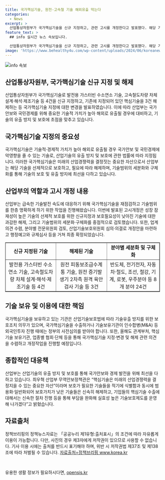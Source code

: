 ```yaml
---
title: 국가핵심기술, 원전·고속철 기술 해외유출 막는다
categories:
  - News
excerpt: >
  산업통상자원부가 국가핵심기술을 신규 지정하고, 관련 고시를 개정한다고 발표했다. 해당 기술은 국가안보와 경제에 중대한 영향을 미칠 수 있으며, 이를 방지하기 위한 조치로 신규 지정 및 해제가 이뤄졌다. 이를 통해 기술범위가 명확해지고, 기술보호 제도가 더욱 강화될 전망이다. 또한, 관계부처와 기업 등을 통해 의견 수렴을 진행하고, 보호가치가 낮은 기술들에 대한 해제를 실시할 예정이라고 밝혔다.
feature_text: >
  ## info 실시간 뉴스 속보입니다.

  산업통상자원부가 국가핵심기술을 신규 지정하고, 관련 고시를 개정한다고 발표했다. 해당 기술은 국가안보와 경제에 중대한 영향을 미칠 수 있으며, 이를 방지하기 위한 조치로 신규 지정 및 해제가 이뤄졌다. 이를 통해 기술범위가 명확해지고, 기술보호 제도가 더욱 강화될 전망이다. 또한, 관계부처와 기업 등을 통해 의견 수렴을 진행하고, 보호가치가 낮은 기술들에 대한 해제를 실시할 예정이라고 밝혔다.
image: 'https://www.behealthy4u.com/wp-content/uploads/2024/06/koreanews.jpg'
---
```


<p><img src="https://www.behealthy4u.com/wp-content/uploads/2024/06/koreanews.jpg" alt="info 속보" /></p>

<h2 data-ke-size="size26">산업통상자원부, 국가핵심기술 신규 지정 및 해제</h2>

<p data-ke-size="size16">산업통상자원부가 국가핵심기술로 발전용 가스터빈 수소연소 기술, 고속철도차량 차체 설계·해석·제조기술 등 4건을 신규 지정하고, 기존에 지정되어 있던 핵심기술을 3건 해제하는 등 국가핵심기술 지정에 대한 변경을 발표하였습니다. 이에 따라 산업부는 국가안보와 국민경제를 위해 중요한 기술적 가치가 높아 해외로 유출될 경우에 대비하고, 기술의 유출 방지 및 보호에 초점을 맞추고 있습니다.</p>

<h2 data-ke-size="size26">국가핵심기술 지정의 중요성</h2>

<p data-ke-size="size16">국가핵심기술은 기술적·경제적 가치가 높아 해외로 유출될 경우 국가안보 및 국민경제에 악영향을 줄 수 있는 기술로, 산업기술의 유출 방지 및 보호에 관한 법률에 따라 지정됩니다. 이러한 국가핵심기술은 미래의 산업경쟁력을 결정짓는 중요한 자산으로서 산업부는 해당 기술을 선제적으로 보호하고, 필요에 따라 해제하며, 기술범위의 세분화와 구체화를 통해 기술의 보호 및 유출 방지에 최선을 다하고 있습니다.</p>

<h2 data-ke-size="size26">산업부의 역할과 고시 개정 내용</h2>

<p data-ke-size="size16">산업부는 급속한 기술발전 속도에 대응하기 위해 국가핵심기술을 재점검하고 기술범위를 한층 명확하게 하기 위한 작업을 진행해왔습니다. 이번에 발표된 고시개정은 성장 잠재성이 높은 기술의 선제적 보호를 위한 신규지정과 보호필요성이 낮아진 기술에 대한 과감한 해제, 그리고 기술범위의 세분화·구체화를 중점적으로 검토했습니다. 또한, 업계 의견 수렴, 분야별 전문위원회 검토, 산업기술보호위원회 심의·의결로 개정안을 마련하고 행정예고와 규제심사 등을 거쳐 최종 확정되었습니다.</p>

<table style="width: 100%;" border="1">
<tbody>
<tr>
<td style="text-align: center; height: 17px;"><b>신규 지정된 기술</b></td>
<td style="text-align: center; height: 17px;"><b>해제된 기술</b></td>
<td style="text-align: center; height: 17px;"><b>분야별 세분화 및 구체화</b></td>
</tr>
<tr>
<td style="text-align: center; height: 17px;">발전용 가스터빈 수소연소 기술, 고속철도차량 차체 설계·해석·제조기술 등 4건</td>
<td style="text-align: center; height: 17px;">원전 피동보조급수계통 기술, 원전 증기발생기 2차측 원격 육안검사 기술 등 3건</td>
<td style="text-align: center; height: 17px;">반도체, 전기전자, 자동차·철도, 조선, 철강, 기계, 로봇, 우주분야 등 8개 분야 24건</td>
</tr>
</tbody>
</table>

<h2 data-ke-size="size26">기술 보유 및 이용에 대한 책임</h2>

<p data-ke-size="size16">국가핵심기술을 보유하고 있는 기관은 산업기술보호법에 따라 기술유출 방지를 위한 보호조치 의무가 있으며, 국가핵심기술을 수출하거나 기술보유기관이 인수합병(M&A) 등 외국인투자 진행 때에는 정부의 사전심의를 받아야 합니다. 또한, 올해도 관계부처, 핵심기술 보유기관, 업종별 협회·단체 등을 통해 국가핵심기술 지정·변경 및 해제 관련 의견을 수렴하고 개정작업을 진행할 예정입니다.</p>

<h2 data-ke-size="size26">종합적인 대응책</h2>

<p data-ke-size="size16">산업부는 산업기술의 유출 방지 및 보호를 통해 국가안보와 경제 발전을 위해 최선을 다하고 있습니다. 최우혁 산업부 무역안보정책관은 “핵심기술은 미래의 산업경쟁력을 결정지을 수 있는 중요한 자산”이라며 보호가 필요한 기술들을 적기에 식별함과 동시에 범용화·일반화되어 보호가치가 낮은 기술들은 신속히 해제하고, 기업들의 핵심기술 수출에 대해서는 신속한 절차 진행 등을 통해 부담을 완화해 실효성 높은 기술보호제도를 운영해 나가겠다”고 밝혔습니다.</p>

<h2 data-ke-size="size26">자료출처</h2>

<p data-ke-size="size16">정책브리핑의 정책뉴스자료는 「공공누리 제1유형:출처표시」의 조건에 따라 자유롭게 이용이 가능합니다. 다만, 사진의 경우 제3자에게 저작권이 있으므로 사용할 수 없습니다. 기사 이용 시에는 출처를 반드시 표기해야 하며, 위반 시 저작권법 제37조 및 제138조에 따라 처벌될 수 있습니다. <a href='http://www.korea.kr'>자료출처=정책브리핑 www.korea.kr</a></p>

<p data-ke-size="size16">&nbsp;</p>
유용한 생활 정보가 필요하시다면, <a href="https://opensis.kr" rel="dofollow">opensis.kr</a>


